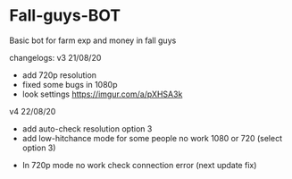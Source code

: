 # Fall-guys-BOT

Basic bot for farm exp and money in fall guys 


changelogs:
v3 21/08/20
- add 720p resolution
- fixed some bugs in 1080p
- look settings https://imgur.com/a/pXHSA3k 

v4 22/08/20
- add auto-check resolution option 3
- add low-hitchance mode for some people no work 1080 or 720 (select option 3)

* In 720p mode no work check connection error (next update fix)

